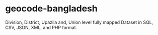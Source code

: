 # geocode-bangladesh
Division, District, Upazila and, Union level fully mapped Dataset in SQL, CSV, JSON, XML, and PHP format.
